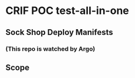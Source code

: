 # CRIF POC test-all-in-one

## Sock Shop Deploy Manifests
### (This repo is watched by Argo)

## Scope
